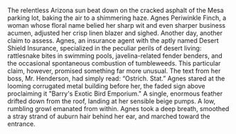 The relentless Arizona sun beat down on the cracked asphalt of the Mesa parking lot, baking the air to a shimmering haze.  Agnes Periwinkle Finch, a woman whose floral name belied her sharp wit and even sharper business acumen, adjusted her crisp linen blazer and sighed.  Another day, another claim to assess. Agnes, an insurance agent with the aptly named Desert Shield Insurance, specialized in the peculiar perils of desert living: rattlesnake bites in swimming pools, javelina-related fender benders, and the occasional spontaneous combustion of tumbleweeds. This particular claim, however, promised something far more unusual.  The text from her boss, Mr. Henderson, had simply read: “Ostrich.  Stat.”  Agnes stared at the looming corrugated metal building before her, the faded sign above proclaiming it "Barry's Exotic Bird Emporium." A single, enormous feather drifted down from the roof, landing at her sensible beige pumps.  A low, rumbling growl emanated from within.  Agnes took a deep breath, smoothed a stray strand of auburn hair behind her ear, and marched toward the entrance.
